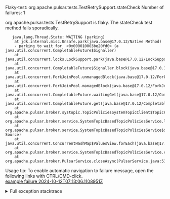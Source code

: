         
Flaky-test: org.apache.pulsar.tests.TestRetrySupport.stateCheck
Number of failures: 1

org.apache.pulsar.tests.TestRetrySupport is flaky. The stateCheck test method fails sporadically.

```
   java.lang.Thread.State: WAITING (parking)
	at jdk.internal.misc.Unsafe.park(java.base@17.0.12/Native Method)
	- parking to wait for  <0x000010003be20fd0> (a java.util.concurrent.CompletableFuture$Signaller)
	at java.util.concurrent.locks.LockSupport.park(java.base@17.0.12/LockSupport.java:211)
	at java.util.concurrent.CompletableFuture$Signaller.block(java.base@17.0.12/CompletableFuture.java:1864)
	at java.util.concurrent.ForkJoinPool.unmanagedBlock(java.base@17.0.12/ForkJoinPool.java:3465)
	at java.util.concurrent.ForkJoinPool.managedBlock(java.base@17.0.12/ForkJoinPool.java:3436)
	at java.util.concurrent.CompletableFuture.waitingGet(java.base@17.0.12/CompletableFuture.java:1898)
	at java.util.concurrent.CompletableFuture.get(java.base@17.0.12/CompletableFuture.java:2072)
	at org.apache.pulsar.broker.systopic.TopicPoliciesSystemTopicClient$TopicPolicyReader.close(TopicPoliciesSystemTopicClient.java:200)
	at org.apache.pulsar.broker.service.SystemTopicBasedTopicPoliciesService.lambda$close$32(SystemTopicBasedTopicPoliciesService.java:693)
	at org.apache.pulsar.broker.service.SystemTopicBasedTopicPoliciesService$$Lambda$1911/0x00007f9808b96688.accept(Unknown Source)
	at java.util.concurrent.ConcurrentHashMap$ValuesView.forEach(java.base@17.0.12/ConcurrentHashMap.java:4780)
	at org.apache.pulsar.broker.service.SystemTopicBasedTopicPoliciesService.close(SystemTopicBasedTopicPoliciesService.java:689)
	at org.apache.pulsar.broker.PulsarService.closeAsync(PulsarService.java:519)
```

Usage tip: To enable automatic navigation to failure message, open the following links with CTRL/CMD-click.  
[example failure 2024-10-12T07:13:06.1108951Z](https://github.com/apache/pulsar/actions/runs/11303256214/job/31440364195#step:12:67)  


<details>
<summary>Full exception stacktrace</summary>
<code><pre>
   java.lang.Thread.State: WAITING (parking)
	at jdk.internal.misc.Unsafe.park(java.base@17.0.12/Native Method)
	- parking to wait for  <0x000010003be20fd0> (a java.util.concurrent.CompletableFuture$Signaller)
	at java.util.concurrent.locks.LockSupport.park(java.base@17.0.12/LockSupport.java:211)
	at java.util.concurrent.CompletableFuture$Signaller.block(java.base@17.0.12/CompletableFuture.java:1864)
	at java.util.concurrent.ForkJoinPool.unmanagedBlock(java.base@17.0.12/ForkJoinPool.java:3465)
	at java.util.concurrent.ForkJoinPool.managedBlock(java.base@17.0.12/ForkJoinPool.java:3436)
	at java.util.concurrent.CompletableFuture.waitingGet(java.base@17.0.12/CompletableFuture.java:1898)
	at java.util.concurrent.CompletableFuture.get(java.base@17.0.12/CompletableFuture.java:2072)
	at org.apache.pulsar.broker.systopic.TopicPoliciesSystemTopicClient$TopicPolicyReader.close(TopicPoliciesSystemTopicClient.java:200)
	at org.apache.pulsar.broker.service.SystemTopicBasedTopicPoliciesService.lambda$close$32(SystemTopicBasedTopicPoliciesService.java:693)
	at org.apache.pulsar.broker.service.SystemTopicBasedTopicPoliciesService$$Lambda$1911/0x00007f9808b96688.accept(Unknown Source)
	at java.util.concurrent.ConcurrentHashMap$ValuesView.forEach(java.base@17.0.12/ConcurrentHashMap.java:4780)
	at org.apache.pulsar.broker.service.SystemTopicBasedTopicPoliciesService.close(SystemTopicBasedTopicPoliciesService.java:689)
	at org.apache.pulsar.broker.PulsarService.closeAsync(PulsarService.java:519)
	at java.lang.invoke.DirectMethodHandle$Holder.invokeVirtual(java.base@17.0.12/DirectMethodHandle$Holder)
	at java.lang.invoke.LambdaForm$MH/0x00007f9808420400.invoke(java.base@17.0.12/LambdaForm$MH)
	at java.lang.invoke.LambdaForm$MH/0x00007f9808420800.invoke(java.base@17.0.12/LambdaForm$MH)
	at java.lang.invoke.LambdaForm$MH/0x00007f9808420c00.invokeExact_MT(java.base@17.0.12/LambdaForm$MH)
	at java.lang.invoke.MethodHandle.invokeWithArguments(java.base@17.0.12/MethodHandle.java:732)
	at org.mockito.internal.util.reflection.InstrumentationMemberAccessor$Dispatcher$ByteBuddy$sEAD1XCQ.invokeWithArguments(Unknown Source)
	at org.mockito.internal.util.reflection.InstrumentationMemberAccessor.invoke(InstrumentationMemberAccessor.java:251)
	at org.mockito.internal.util.reflection.ModuleMemberAccessor.invoke(ModuleMemberAccessor.java:55)
	at org.mockito.internal.creation.bytebuddy.MockMethodAdvice.tryInvoke(MockMethodAdvice.java:314)
	at org.mockito.internal.creation.bytebuddy.MockMethodAdvice$RealMethodCall.invoke(MockMethodAdvice.java:234)
	at org.mockito.internal.invocation.InterceptedInvocation.callRealMethod(InterceptedInvocation.java:142)
	at org.mockito.internal.stubbing.answers.CallsRealMethods.answer(CallsRealMethods.java:45)
	at org.mockito.Answers.answer(Answers.java:90)
	at org.mockito.internal.handler.MockHandlerImpl.handle(MockHandlerImpl.java:111)
	at org.mockito.internal.handler.NullResultGuardian.handle(NullResultGuardian.java:29)
	at org.mockito.internal.handler.InvocationNotifierHandler.handle(InvocationNotifierHandler.java:34)
	at org.mockito.internal.creation.bytebuddy.MockMethodInterceptor.doIntercept(MockMethodInterceptor.java:82)
	at org.mockito.internal.creation.bytebuddy.MockMethodAdvice.handle(MockMethodAdvice.java:134)
	at org.apache.pulsar.broker.PulsarService.closeAsync(PulsarService.java:506)
	at org.apache.pulsar.broker.PulsarService.close(PulsarService.java:481)
	at java.lang.invoke.LambdaForm$DMH/0x00007f98081a0000.invokeVirtual(java.base@17.0.12/LambdaForm$DMH)
	at java.lang.invoke.LambdaForm$MH/0x00007f9808500c00.invoke(java.base@17.0.12/LambdaForm$MH)
	at java.lang.invoke.LambdaForm$MH/0x00007f9808420800.invoke(java.base@17.0.12/LambdaForm$MH)
	at java.lang.invoke.LambdaForm$MH/0x00007f9808420c00.invokeExact_MT(java.base@17.0.12/LambdaForm$MH)
	at java.lang.invoke.MethodHandle.invokeWithArguments(java.base@17.0.12/MethodHandle.java:732)
	at org.mockito.internal.util.reflection.InstrumentationMemberAccessor$Dispatcher$ByteBuddy$sEAD1XCQ.invokeWithArguments(Unknown Source)
	at org.mockito.internal.util.reflection.InstrumentationMemberAccessor.invoke(InstrumentationMemberAccessor.java:251)
	at org.mockito.internal.util.reflection.ModuleMemberAccessor.invoke(ModuleMemberAccessor.java:55)
	at org.mockito.internal.creation.bytebuddy.MockMethodAdvice.tryInvoke(MockMethodAdvice.java:314)
	at org.mockito.internal.creation.bytebuddy.MockMethodAdvice$RealMethodCall.invoke(MockMethodAdvice.java:234)
	at org.mockito.internal.invocation.InterceptedInvocation.callRealMethod(InterceptedInvocation.java:142)
	at org.mockito.internal.stubbing.answers.CallsRealMethods.answer(CallsRealMethods.java:45)
	at org.mockito.Answers.answer(Answers.java:90)
	at org.mockito.internal.handler.MockHandlerImpl.handle(MockHandlerImpl.java:111)
	at org.mockito.internal.handler.NullResultGuardian.handle(NullResultGuardian.java:29)
	at org.mockito.internal.handler.InvocationNotifierHandler.handle(InvocationNotifierHandler.java:34)
	at org.mockito.internal.creation.bytebuddy.MockMethodInterceptor.doIntercept(MockMethodInterceptor.java:82)
	at org.mockito.internal.creation.bytebuddy.MockMethodAdvice.handle(MockMethodAdvice.java:134)
	at org.apache.pulsar.broker.PulsarService.close(PulsarService.java:481)
	at org.apache.pulsar.broker.testcontext.PulsarTestContext$StartableCustomBuilder.lambda$initializePulsarServices$0(PulsarTestContext.java:778)
	at org.apache.pulsar.broker.testcontext.PulsarTestContext$StartableCustomBuilder$$Lambda$551/0x00007f98084be540.close(Unknown Source)
	at org.apache.pulsar.broker.testcontext.PulsarTestContext.callCloseables(PulsarTestContext.java:218)
	at org.apache.pulsar.broker.testcontext.PulsarTestContext.close(PulsarTestContext.java:212)
	at org.apache.pulsar.broker.auth.MockedPulsarServiceBaseTest.internalCleanup(MockedPulsarServiceBaseTest.java:287)
	at org.apache.pulsar.client.impl.ReaderTest.cleanup(ReaderTest.java:98)
	at org.apache.pulsar.tests.TestRetrySupport.stateCheck(TestRetrySupport.java:56)
	at jdk.internal.reflect.GeneratedMethodAccessor163.invoke(Unknown Source)
	at jdk.internal.reflect.DelegatingMethodAccessorImpl.invoke(java.base@17.0.12/DelegatingMethodAccessorImpl.java:43)
	at java.lang.reflect.Method.invoke(java.base@17.0.12/Method.java:569)
	at org.testng.internal.invokers.MethodInvocationHelper.invokeMethod(MethodInvocationHelper.java:139)
	at org.testng.internal.invokers.MethodInvocationHelper.invokeMethodConsideringTimeout(MethodInvocationHelper.java:69)
	at org.testng.internal.invokers.ConfigInvoker.invokeConfigurationMethod(ConfigInvoker.java:361)
	at org.testng.internal.invokers.ConfigInvoker.invokeConfigurations(ConfigInvoker.java:296)
	at org.testng.internal.invokers.TestInvoker.runConfigMethods(TestInvoker.java:823)
	at org.testng.internal.invokers.TestInvoker.invokeMethod(TestInvoker.java:590)
	at org.testng.internal.invokers.TestInvoker.retryFailed(TestInvoker.java:263)
	at org.testng.internal.invokers.MethodRunner.runInSequence(MethodRunner.java:62)
	at org.testng.internal.invokers.TestInvoker$MethodInvocationAgent.invoke(TestInvoker.java:969)
	at org.testng.internal.invokers.TestInvoker.invokeTestMethods(TestInvoker.java:194)
	at org.testng.internal.invokers.TestMethodWorker.invokeTestMethods(TestMethodWorker.java:148)
	at org.testng.internal.invokers.TestMethodWorker.run(TestMethodWorker.java:128)
	at org.testng.TestRunner$$Lambda$368/0x00007f98082cd9c8.accept(Unknown Source)
	at java.util.ArrayList.forEach(java.base@17.0.12/ArrayList.java:1511)
	at org.testng.TestRunner.privateRun(TestRunner.java:829)
	at org.testng.TestRunner.run(TestRunner.java:602)
	at org.testng.SuiteRunner.runTest(SuiteRunner.java:437)
	at org.testng.SuiteRunner.runSequentially(SuiteRunner.java:431)
	at org.testng.SuiteRunner.privateRun(SuiteRunner.java:391)
	at org.testng.SuiteRunner.run(SuiteRunner.java:330)
	at org.testng.SuiteRunnerWorker.runSuite(SuiteRunnerWorker.java:52)
	at org.testng.SuiteRunnerWorker.run(SuiteRunnerWorker.java:95)
	at org.testng.TestNG.runSuitesSequentially(TestNG.java:1256)
	at org.testng.TestNG.runSuitesLocally(TestNG.java:1176)
	at org.testng.TestNG.runSuites(TestNG.java:1099)
	at org.testng.TestNG.run(TestNG.java:1067)
	at org.apache.maven.surefire.testng.TestNGExecutor.run(TestNGExecutor.java:155)
	at org.apache.maven.surefire.testng.TestNGDirectoryTestSuite.executeSingleClass(TestNGDirectoryTestSuite.java:102)
	at org.apache.maven.surefire.testng.TestNGDirectoryTestSuite.executeLazy(TestNGDirectoryTestSuite.java:117)
	at org.apache.maven.surefire.testng.TestNGDirectoryTestSuite.execute(TestNGDirectoryTestSuite.java:86)
	at org.apache.maven.surefire.testng.TestNGProvider.invoke(TestNGProvider.java:137)
	at org.apache.maven.surefire.booter.ForkedBooter.runSuitesInProcess(ForkedBooter.java:385)
	at org.apache.maven.surefire.booter.ForkedBooter.execute(ForkedBooter.java:162)
	at org.apache.maven.surefire.booter.ForkedBooter.run(ForkedBooter.java:507)
	at org.apache.maven.surefire.booter.ForkedBooter.main(ForkedBooter.java:495)
</pre></code>
</details>

